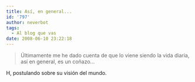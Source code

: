 ```yaml
---
title: Así, en general...
id: '797'
author: neverbot
tags:
  - Al blog que vas
date: 2008-06-10 23:22:18
---
```


> Últimamente me he dado cuenta de que lo viene siendo la vida diaria, así en general, es un coñazo...

H, postulando sobre su visión del mundo.